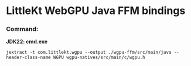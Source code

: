 # LittleKt WebGPU Java FFM bindings

### Command:

**JDK22: cmd.exe**

`jextract -t com.littlekt.wgpu --output ./wgpu-ffm/src/main/java --header-class-name WGPU wgpu-natives/src/main/c/wgpu.h`